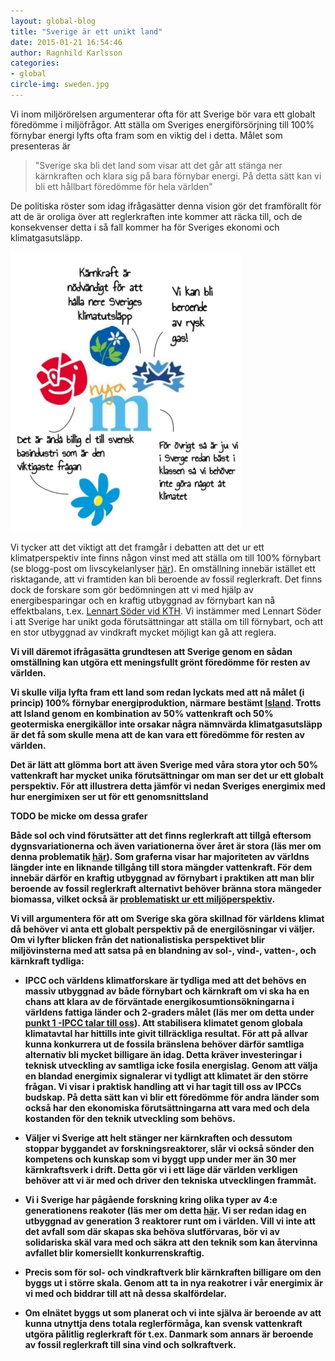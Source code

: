 ```yaml
---
layout: global-blog
title: "Sverige är ett unikt land"
date: 2015-01-21 16:54:46
author: Ragnhild Karlsson
categories:
- global
circle-img: sweden.jpg
---
```

Vi inom miljörörelsen argumenterar ofta för att Sverige bör vara ett globalt föredömme i miljöfrågor.
Att ställa om Sveriges energiförsörjning till 100% förnybar energi lyfts ofta fram som en viktig del i detta. 
Målet som presenteras är

<blockquote>"Sverige ska bli det land som visar att det går att stänga ner kärnkraften och klara sig på bara förnybar energi. På detta sätt kan vi bli ett hållbart föredömme för hela världen"</blockquote>

De politiska röster som idag ifrågasätter denna vision gör det framförallt för att de är oroliga över att reglerkraften inte kommer att räcka till, och de konsekvenser detta i så fall kommer ha för Sveriges ekonomi och klimatgasutsläpp. 

<img class="img-responsive blog-img" src="/assets/img/global/against100renewable2.jpg">

Vi tycker att det viktigt att det framgår i debatten att det ur ett klimatperspektiv inte finns någon vinst med att ställa om till 100% förnybart (se blogg-post om livscykelanlyser <a href="/karnkraftskoll/reflektion/kallkontroll/langsamt/" target="_blanc">här</a>). En omställning innebär istället ett risktagande, att vi framtiden kan bli beroende av fossil reglerkraft. Det finns dock de forskare som gör bedömningen att vi med hjälp av energibesparingar och en kraftig utbyggnad av förnybart kan nå effektbalans, t.ex. <a href="https://www.kth.se/ees/omskolan/organisation/avdelningar/eps/news/kth-rapport-oppnar-for-mer-vind-och-solkraft-1.427885" target="_blanc">Lennart Söder vid KTH</a>. Vi instämmer med Lennart Söder i att Sverige har unikt goda förutsättningar att ställa om till förnybart, och att en stor utbyggnad av vindkraft mycket möjligt kan gå att reglera.

<b>Vi vill däremot ifrågasätta grundtesen att Sverige genom en sådan omställning kan utgöra ett meningsfullt grönt föredömme för resten av världen.<b>

Vi skulle vilja lyfta fram ett land som redan lyckats med att nå målet (i princip) 100% förnybar energiproduktion, närmare bestämt <a href="http://www.iea.org/statistics/statisticssearch/report/?country=ICELAND&product=electricityandheat&year=2010" target="_blanc">Island</a>.
Trotts att Island genom en kombination av 50% vattenkraft och 50% geotermiska energikällor inte orsakar några nämnvärda klimatgasutsläpp är det få som skulle mena att de kan vara ett föredömme för resten av världen.

Det är lätt att glömma bort att även Sverige med våra stora ytor och 50% vattenkraft har mycket unika förutsättningar om man ser det ur ett globalt perspektiv. För att illustrera detta jämför vi nedan Sveriges energimix med hur energimixen ser ut för ett genomsnittsland

TODO be micke om dessa grafer

Både sol och vind förutsätter att det finns reglerkraft att tillgå eftersom dygnsvariationerna och även variationerna över året är stora (läs mer om denna problematik <a href="/global/planera-for-noll/">här</a>). Som graferna visar har majoriteten av världns längder inte en liknande tillgång till stora mängder vattenkraft. För dem innebär därför en kraftig utbyggnad av förnybart i praktiken att man blir beroende av fossil reglerkraft alternativt behöver bränna stora mängeder biomassa, vilket också är <a href="/global/elda-skogen/" target="_blanc">problematiskt ur ett miljöperspektiv</a>.

Vi vill argumentera för att om Sverige ska göra skillnad för världens klimat då behöver vi anta ett globalt perspektiv på de energilösningar vi väljer. Om vi lyfter blicken från det nationalistiska perspektivet blir miljövinsterna med att satsa på en blandning av sol-, vind-, vatten-, och kärnkraft tydliga:  
<ul>
<li><p>IPCC och världens klimatforskare är tydliga med att det behövs en massiv utbyggnad av både förnybart och kärnkraft om vi ska ha en chans att klara av de förväntade energikosumtionsökningarna i världens fattiga länder och 2-graders målet (läs mer om detta under <a href="/global/IPCC-talar-till-oss/" target="_blanc">punkt 1 -IPCC talar till oss</a>). Att stabilisera klimatet genom globala klimatavtal har hittills inte givit tillräckliga resultat. För att på allvar kunna konkurrera ut de fossila bränslena behöver därför samtliga alternativ bli mycket billigare än idag. Detta kräver investeringar i teknisk utveckling av samtliga icke fosila energislag. Genom att välja en blandad energimix signalerar vi tydligt att klimatet är den större frågan. Vi visar i praktisk handling att vi har tagit till oss av IPCCs budskap. På detta sätt kan vi blir ett föredömme för andra länder som också har den ekonomiska förutsättningarna att vara med och dela kostanden för den teknik utveckling som behövs.</p></li>
<li><p>Väljer vi  Sverige att helt stänger ner kärnkraften och dessutom stoppar byggandet av forskningsreaktorer, slår vi också sönder den kompetens och kunskap som vi byggt upp under mer än 30 mer kärnkraftsverk i drift. Detta gör vi i ett läge där världen verkligen behöver att vi är med och driver den tekniska utvecklingen frammåt.</p></li>
<li><p>Vi i Sverige har pågående forskning kring olika typer av 4:e generationens reakoter (läs mer om detta <a href="">här</a>. Vi ser redan idag en utbyggnad av generation 3 reaktorer runt om i världen. Vill vi inte att det avfall som där skapas ska behöva slutförvaras, bör vi av solidariska skäl vara med och säkra att den teknik som kan återvinna avfallet blir komersiellt konkurrenskraftig.</p></li>
<li><p>Precis som för sol- och vindkraftverk blir kärnkraften billigare om den byggs ut i större skala. Genom att ta in nya reakotrer i vår energimix är vi med och biddrar till att nå dessa skalfördelar.</p></li>
<li><p>Om elnätet byggs ut som planerat och vi inte själva är beroende av att kunna utnyttja dens totala reglerförmåga, kan svensk vattenkraft utgöra pålitlig reglerkraft för t.ex. Danmark som annars är beroende av fossil reglerkraft till sina vind och solkraftverk.</p></li>
</ul>
